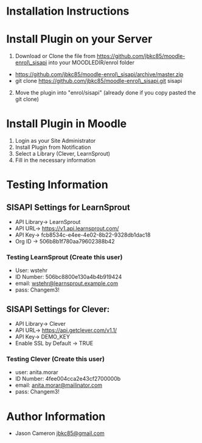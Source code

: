 Installation Instructions
========

# Install Plugin on your Server

1) Download or Clone the file from https://github.com/jbkc85/moodle-enrol\_sisapi into your MOODLEDIR/enrol folder

* https://github.com/jbkc85/moodle-enrol\_sisapi/archive/master.zip
* git clone https://github.com/jbkc85/moodle-enrol\_sisapi.git sisapi

2) Move the plugin into "enrol/sisapi" (already done if you copy pasted the git clone)

# Install Plugin in Moodle

1) Login as your Site Administrator
2) Install Plugin from Notification
3) Select a Library (Clever, LearnSprout)
4) Fill in the necessary information

Testing Information
======

## SISAPI Settings for LearnSprout
* API Library-> LearnSprout
* API URL-> https://v1.api.learnsprout.com/
* API Key-> fcb8534c-e4ee-4e02-8b22-9328db1dac18
* Org ID -> 506b8b1f780aa79602388b42

### Testing LearnSprout (Create this user)
* User: wstehr
* ID Number: 506bc8800e130a4b4b919424
* email: wstehr@learnsprout.example.com
* pass: Changem3!

## SISAPI Settings for Clever:
* API Library-> Clever
* API URL-> https://api.getclever.com/v1.1/
* API Key-> DEMO\_KEY
* Enable SSL by Default -> TRUE

### Testing Clever (Create this user)
* user: anita.morar
* ID Number: 4fee004cca2e43cf2700000b
* email: anita.morar@mailinator.com
* pass: Changem3!

Author Information
======
* Jason Cameron <jbkc85@gmail.com>
